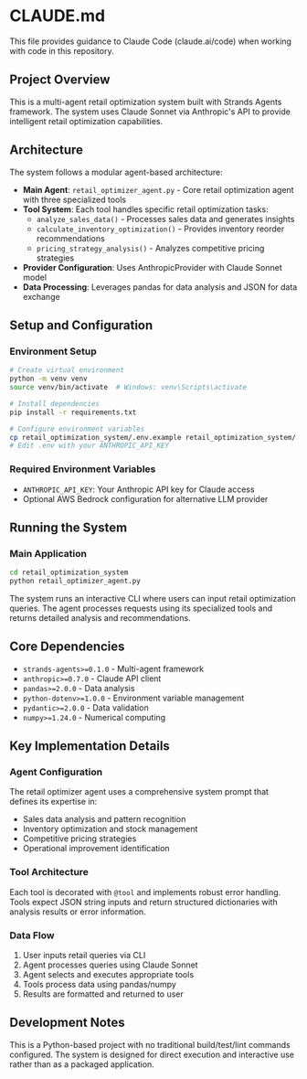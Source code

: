 # CLAUDE.md

This file provides guidance to Claude Code (claude.ai/code) when working with code in this repository.

## Project Overview

This is a multi-agent retail optimization system built with Strands Agents framework. The system uses Claude Sonnet via Anthropic's API to provide intelligent retail optimization capabilities.

## Architecture

The system follows a modular agent-based architecture:

- **Main Agent**: `retail_optimizer_agent.py` - Core retail optimization agent with three specialized tools
- **Tool System**: Each tool handles specific retail optimization tasks:
  - `analyze_sales_data()` - Processes sales data and generates insights
  - `calculate_inventory_optimization()` - Provides inventory reorder recommendations
  - `pricing_strategy_analysis()` - Analyzes competitive pricing strategies
- **Provider Configuration**: Uses AnthropicProvider with Claude Sonnet model
- **Data Processing**: Leverages pandas for data analysis and JSON for data exchange

## Setup and Configuration

### Environment Setup
```bash
# Create virtual environment
python -m venv venv
source venv/bin/activate  # Windows: venv\Scripts\activate

# Install dependencies
pip install -r requirements.txt

# Configure environment variables
cp retail_optimization_system/.env.example retail_optimization_system/.env
# Edit .env with your ANTHROPIC_API_KEY
```

### Required Environment Variables
- `ANTHROPIC_API_KEY`: Your Anthropic API key for Claude access
- Optional AWS Bedrock configuration for alternative LLM provider

## Running the System

### Main Application
```bash
cd retail_optimization_system
python retail_optimizer_agent.py
```

The system runs an interactive CLI where users can input retail optimization queries. The agent processes requests using its specialized tools and returns detailed analysis and recommendations.

## Core Dependencies

- `strands-agents>=0.1.0` - Multi-agent framework
- `anthropic>=0.7.0` - Claude API client
- `pandas>=2.0.0` - Data analysis
- `python-dotenv>=1.0.0` - Environment variable management
- `pydantic>=2.0.0` - Data validation
- `numpy>=1.24.0` - Numerical computing

## Key Implementation Details

### Agent Configuration
The retail optimizer agent uses a comprehensive system prompt that defines its expertise in:
- Sales data analysis and pattern recognition
- Inventory optimization and stock management
- Competitive pricing strategies
- Operational improvement identification

### Tool Architecture
Each tool is decorated with `@tool` and implements robust error handling. Tools expect JSON string inputs and return structured dictionaries with analysis results or error information.

### Data Flow
1. User inputs retail queries via CLI
2. Agent processes queries using Claude Sonnet
3. Agent selects and executes appropriate tools
4. Tools process data using pandas/numpy
5. Results are formatted and returned to user

## Development Notes

This is a Python-based project with no traditional build/test/lint commands configured. The system is designed for direct execution and interactive use rather than as a packaged application.